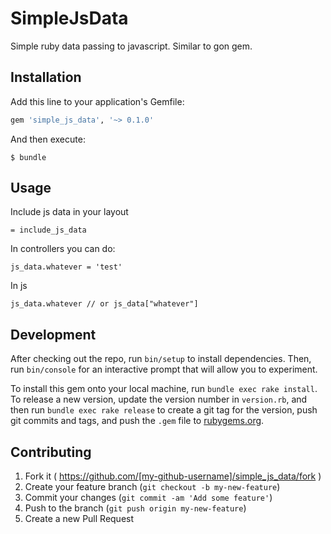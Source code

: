 # SimpleJsData

Simple ruby data passing to javascript. Similar to gon gem.

## Installation

Add this line to your application's Gemfile:

```ruby
gem 'simple_js_data', '~> 0.1.0'
```

And then execute:

    $ bundle

## Usage

Include js data in your layout
```
= include_js_data
```

In controllers you can do:
```
js_data.whatever = 'test'
```

In js

```
js_data.whatever // or js_data["whatever"]
```

## Development

After checking out the repo, run `bin/setup` to install dependencies. Then, run `bin/console` for an interactive prompt that will allow you to experiment.

To install this gem onto your local machine, run `bundle exec rake install`. To release a new version, update the version number in `version.rb`, and then run `bundle exec rake release` to create a git tag for the version, push git commits and tags, and push the `.gem` file to [rubygems.org](https://rubygems.org).

## Contributing

1. Fork it ( https://github.com/[my-github-username]/simple_js_data/fork )
2. Create your feature branch (`git checkout -b my-new-feature`)
3. Commit your changes (`git commit -am 'Add some feature'`)
4. Push to the branch (`git push origin my-new-feature`)
5. Create a new Pull Request
